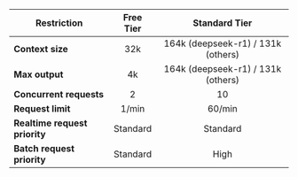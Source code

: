 | Restriction                   | Free Tier |           Standard Tier            |
|-------------------------------|:---------:|:----------------------------------:|
| **Context size**              |    32k    | 164k (deepseek-r1) / 131k (others) |
| **Max output**                |    4k     | 164k (deepseek-r1) / 131k (others) |
| **Concurrent requests**       |     2     |                 10                 |
| **Request limit**             |   1/min   |               60/min               |
| **Realtime request priority** | Standard  |              Standard              |
| **Batch request priority**    | Standard  |                High                |
